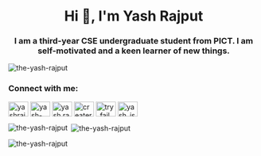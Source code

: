 <h1 align="center">Hi 👋, I'm Yash Rajput</h1>
<h3 align="center">I am a third-year CSE undergraduate student from PICT. I am self-motivated and a keen learner of new things.</h3>

<p align="left"> <img src="https://komarev.com/ghpvc/?username=the-yash-rajput&label=Profile%20views&color=0e75b6&style=flat" alt="the-yash-rajput" /> </p>

<h3 align="left">Connect with me:</h3>
<p align="left">
<a href="https://twitter.com/yashrajputishu" target="blank"><img align="center" src="https://raw.githubusercontent.com/rahuldkjain/github-profile-readme-generator/master/src/images/icons/Social/twitter.svg" alt="yashrajputishu" height="30" width="40" /></a>
<a href="https://linkedin.com/in/yash-rajput-8b642b18b" target="blank"><img align="center" src="https://raw.githubusercontent.com/rahuldkjain/github-profile-readme-generator/master/src/images/icons/Social/linked-in-alt.svg" alt="yash-rajput-8b642b18b" height="30" width="40" /></a>
<a href="https://instagram.com/yash.rajput__" target="blank"><img align="center" src="https://raw.githubusercontent.com/rahuldkjain/github-profile-readme-generator/master/src/images/icons/Social/instagram.svg" alt="yash.rajput__" height="30" width="40" /></a>
<a href="https://www.codechef.com/users/creater_ishu" target="blank"><img align="center" src="https://cdn.jsdelivr.net/npm/simple-icons@3.1.0/icons/codechef.svg" alt="creater_ishu" height="30" width="40" /></a>
<a href="https://codeforces.com/profile/try_fail_learn_repeat" target="blank"><img align="center" src="https://raw.githubusercontent.com/rahuldkjain/github-profile-readme-generator/master/src/images/icons/Social/codeforces.svg" alt="try_fail_learn_repeat" height="30" width="40" /></a>
<a href="https://www.leetcode.com/yash_ishu" target="blank"><img align="center" src="https://raw.githubusercontent.com/rahuldkjain/github-profile-readme-generator/master/src/images/icons/Social/leet-code.svg" alt="yash_ishu" height="30" width="40" /></a>
</p>
<!-- 
(img align="right" alt="Coding" width="400" src="https://cdn.dribbble.com/users/264642...")
 -->

<p><img align="left" src="https://github-readme-stats.vercel.app/api/top-langs?username=the-yash-rajput&show_icons=true&locale=en&layout=compact" alt="the-yash-rajput" /></p>

<p>&nbsp;<img align="center" src="https://github-readme-stats.vercel.app/api?username=the-yash-rajput&show_icons=true&locale=en" alt="the-yash-rajput" /></p>

<p><img align="center" src="https://github-readme-streak-stats.herokuapp.com/?user=the-yash-rajput&" alt="the-yash-rajput" /></p>
